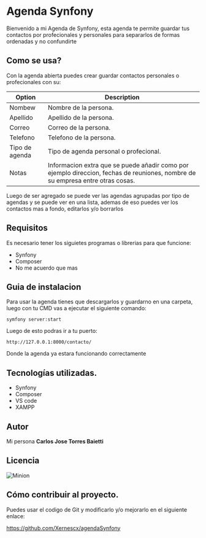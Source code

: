 # Agenda Synfony

Bienvenido a mi Agenda de Synfony, esta agenda te permite guardar tus contactos por profecionales y personales para separarlos de formas ordenadas y no confundirte


## Como se usa?

Con la agenda abierta puedes crear guardar contactos personales o profecionales con su:

| Option | Description |
| ------ | ----------- |
| Nombew  | Nombre de la persona. |
| Apellido | Apellido de la persona. |
| Correo   | Correo de la persona. |
| Telefono   |Telefono de la persona. |
| Tipo de agenda   |Tipo de agenda personal o profecional.|
| Notas   |Informacion extra que se puede añadir como por ejemplo direccion, fechas de reuniones, nombre de su empresa entre otras cosas. |

Luego de ser agregado se puede ver las agendas agrupadas por tipo de agendas y se puede ver en una lista, ademas de eso puedes ver los contactos mas a fondo, editarlos y/o borrarlos

## Requisitos

Es necesario tener los siguietes programas o librerias para que funcione:

* Synfony
* Composer
* No me acuerdo que mas



## Guia de instalacion

Para usar la agenda tienes que descargarlos y guardarno en una carpeta, luego con tu CMD vas a ejecutar el siguiente comando: 

    symfony server:start
   
Luego de esto podras ir a tu puerto:

	http://127.0.0.1:8000/contacto/
    
Donde la agenda ya estara funcionando correctamente

## Tecnologías utilizadas.

* Synfony
* Composer
* VS code
* XAMPP

## Autor
Mi persona **Carlos Jose Torres Baietti**

## Licencia

![Minion](https://tic100tifiko.files.wordpress.com/2018/10/cc-zero-badge.png?w=500)


## Cómo contribuir al proyecto.

Puedes usar el codigo de Git y modificarlo y/o mejorarlo en el siguiente enlace:

https://github.com/Xernescx/agendaSynfony


 

